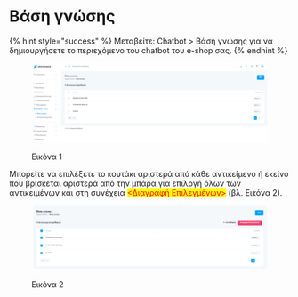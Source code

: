 # Βάση γνώσης

{% hint style="success" %}
Μεταβείτε: Chatbot > Βάση γνώσης για να δημιουργήσετε το περιεχόμενο του chatbot του e-shop σας.&#x20;
{% endhint %}

<figure><img src="../.gitbook/assets/ScreenHunter 1064.png" alt=""><figcaption><p>Εικόνα 1</p></figcaption></figure>



Μπορείτε να επιλέξετε το κουτάκι αριστερά από κάθε αντικείμενο ή εκείνο που βρίσκεται αριστερά από την μπάρα για επιλογή όλων των αντικειμένων και στη συνέχεια <mark style="color:red;"><Διαγραφή Επιλεγμένων></mark> (βλ. Εικόνα 2).&#x20;

<figure><img src="../.gitbook/assets/ScreenHunter 1065.png" alt=""><figcaption><p>Εικόνα 2</p></figcaption></figure>
